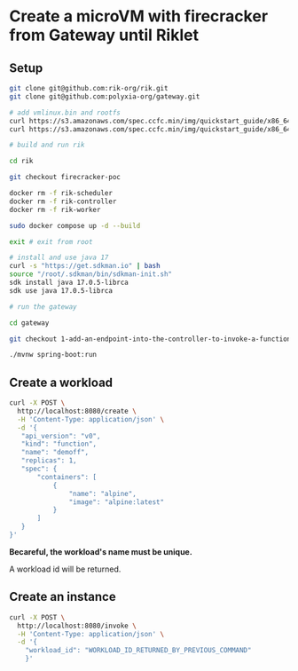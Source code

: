 # Create a microVM with firecracker from Gateway until Riklet

## Setup

```bash
git clone git@github.com:rik-org/rik.git
git clone git@github.com:polyxia-org/gateway.git

# add vmlinux.bin and rootfs
curl https://s3.amazonaws.com/spec.ccfc.min/img/quickstart_guide/x86_64/kernels/vmlinux.bin -o ./rik/vmlinux.bin
curl https://s3.amazonaws.com/spec.ccfc.min/img/quickstart_guide/x86_64/rootfs/bionic.rootfs.ext4 -o ./rik/rootfs.ext4

# build and run rik

cd rik

git checkout firecracker-poc

docker rm -f rik-scheduler
docker rm -f rik-controller
docker rm -f rik-worker

sudo docker compose up -d --build

exit # exit from root

# install and use java 17
curl -s "https://get.sdkman.io" | bash
source "/root/.sdkman/bin/sdkman-init.sh"
sdk install java 17.0.5-librca
sdk use java 17.0.5-librca

# run the gateway

cd gateway

git checkout 1-add-an-endpoint-into-the-controller-to-invoke-a-function

./mvnw spring-boot:run
```

## Create a workload

```bash
curl -X POST \
  http://localhost:8080/create \
  -H 'Content-Type: application/json' \
  -d '{
   "api_version": "v0",
   "kind": "function",
   "name": "demoff",
   "replicas": 1,
   "spec": {
       "containers": [
           {
               "name": "alpine",
               "image": "alpine:latest"
           }
       ]
   }
}'
```

**Becareful, the workload's name must be unique.**

A workload id will be returned.

## Create an instance

```bash
curl -X POST \
  http://localhost:8080/invoke \
  -H 'Content-Type: application/json' \
  -d '{
    "workload_id": "WORKLOAD_ID_RETURNED_BY_PREVIOUS_COMMAND"
    }'
```